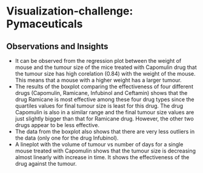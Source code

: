 # Visualization-challenge: Pymaceuticals

## Observations and Insights

* It can be observed from the regression plot between the weight of mouse and the tumour size of the mice treated with Capomulin drug that the tumour size has high corelation (0.84) with the weight of the mouse. This means that a mouse with a higher weight has a larger tumour.
* The results of the boxplot comparing the effectiveness of four different drugs (Capomulin, Ramicane, Infubinol and Ceftamin) shows that the drug Ramicane is most effective among these four drug types since the quartiles values for final tumour size is least for this drug. The drug Capomulin is also in a similar range and the final tumour size values are just slightly bigger than that for Ramicane drug. However, the other two drugs appear to be less effective.
* The data from the boxplot also shows that there are very less outliers in the data (only one for the drug Infubinol). 
* A lineplot with the volume of tumour vs number of days for a single mouse treated with Capomulin shows that the tumour size is decreasing almost linearly with increase in time. It shows the effectiveness of the drug against the tumour.

